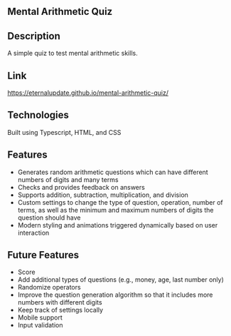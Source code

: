 ## Mental Arithmetic Quiz

## Description
A simple quiz to test mental arithmetic skills.

## Link
https://eternalupdate.github.io/mental-arithmetic-quiz/

## Technologies
Built using Typescript, HTML, and CSS

## Features
* Generates random arithmetic questions which can have different numbers of digits and many terms
* Checks and provides feedback on answers
* Supports addition, subtraction, multiplication, and division
* Custom settings to change the type of question, operation, number of terms, as well as the minimum and maximum numbers of digits the question should have
* Modern styling and animations triggered dynamically based on user interaction

## Future Features
* Score
* Add additional types of questions (e.g., money, age, last number only)
* Randomize operators
* Improve the question generation algorithm so that it includes more numbers with different digits
* Keep track of settings locally
* Mobile support
* Input validation
